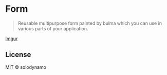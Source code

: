 # Form

> Reusable multipurpose form painted by bulma which you can use in various parts of your application.

[Imgur](http://i.imgur.com/ih5ZoLi.png)

## License

MIT © solodynamo
